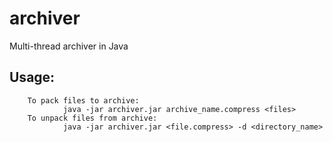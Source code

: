 # archiver
Multi-thread archiver in Java

## Usage:
        To pack files to archive:
                java -jar archiver.jar archive_name.compress <files>
        To unpack files from archive:
                java -jar archiver.jar <file.compress> -d <directory_name>
